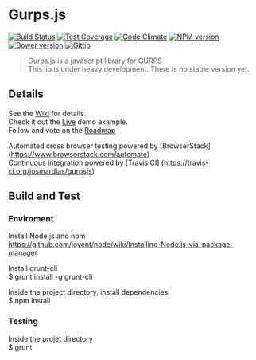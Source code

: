 Gurps.js
=====
[![Build Status](https://travis-ci.org/josmardias/gurpsjs.svg?branch=master)](https://travis-ci.org/josmardias/gurpsjs)
[![Test Coverage](https://codeclimate.com/github/josmardias/gurpsjs/badges/coverage.svg)](https://codeclimate.com/github/josmardias/gurpsjs)
[![Code Climate](https://codeclimate.com/github/josmardias/gurpsjs/badges/gpa.svg)](https://codeclimate.com/github/josmardias/gurpsjs)
[![NPM version](https://badge.fury.io/js/gurpsjs.svg)](https://www.npmjs.org/package/gurpsjs)
[![Bower version](https://badge.fury.io/bo/gurpsjs.svg)](https://github.com/josmardias/gurpsjs)
[![Gittip](https://img.shields.io/gittip/josmardias.png)](https://www.gittip.com/josmardias/)


> Gurps.js is a javascript library for GURPS  
> This lib is under heavy development. There is no stable version yet.  


## Details

See the [Wiki](https://github.com/josmardias/gurpsjs/wiki) for details.  
Check it out the <a href="https://josmardias.github.io/gurps-sheet/" target="_blank">Live</a> demo example.  
Follow and vote on the <a href="https://trello.com/b/I16BFBkg/gurpsjs" target="_blank">Roadmap</a>  

Automated cross browser testing powered by [BrowserStack] (https://www.browserstack.com/automate)  
Continuous integration powered by [Travis CI] (https://travis-ci.org/josmardias/gurpsjs)  

## Build and Test

### Enviroment

Install Node.js and npm  
https://github.com/joyent/node/wiki/Installing-Node.js-via-package-manager

Install grunt-cli  
$ grunt install -g grunt-cli

Inside the project directory, install dependencies  
$ npm install

### Testing

Inside the projet directory  
$ grunt
